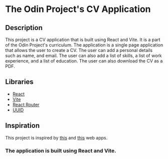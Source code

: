 # The Odin Project's CV Application

## Description

This project is a CV application that is built using React and Vite. It is a part of the Odin Project's curriculum. The application is a single page application that allows the user to create a CV. The user can add a personal details such as name, and email. The user can also add a list of skills, a list of work experience, and a list of education. The user can also download the CV as a PDF.

## Libraries

- [React](https://reactjs.org/)
- [Vite](https://vitejs.dev/)
- [React Router](https://reactrouter.com/)
- [UUID](https://www.npmjs.com/package/uuid)

## Inspiration

This project is inspired by [this](https://app.cvmaker.com/#/template/)
and [this](https://www.myperfectresume.com/) web apps.

### The application is built using React and Vite.
